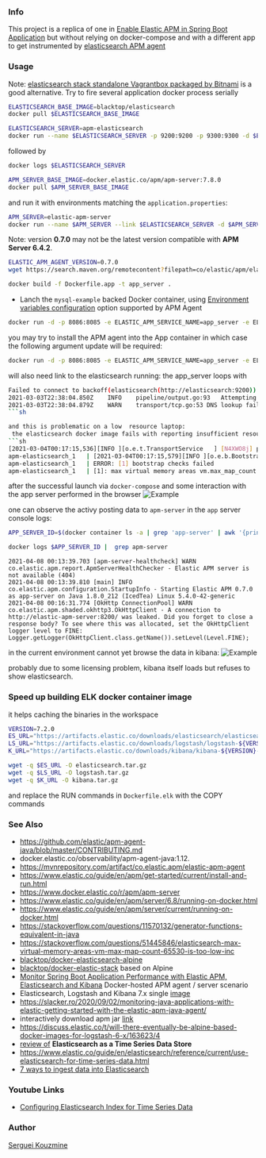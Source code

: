 ### Info

This project is a replica of one in [Enable Elastic APM in Spring Boot Application](https://bhuwanupadhyay.github.io/posts/enable-elastic-apm-in-spring-boot-application) but without relying on docker-compose and
with a different app to get instrumented by [elasticsearch APM agent](https://www.elastic.co/guide/en/apm/agent/java/1.x/supported-technologies-details.html)

### Usage

Note: [elasticsearch stack standalone Vagrantbox packaged by Bitnami](https://bitnami.com/stack/elk) is a good alternative. Try to fire several application docker process serially
```sh
ELASTICSEARCH_BASE_IMAGE=blacktop/elasticsearch
docker pull $ELASTICSEARCH_BASE_IMAGE
```
```sh
ELASTICSEARCH_SERVER=apm-elasticsearch
docker run --name $ELASTICSEARCH_SERVER -p 9200:9200 -p 9300:9300 -d $ELASTICSEARCH_BASE_IMAGE
```
followed by
```sh
docker logs $ELASTICSEARCH_SERVER
```
```sh
APM_SERVER_BASE_IMAGE=docker.elastic.co/apm/apm-server:7.8.0
docker pull $APM_SERVER_BASE_IMAGE
```
and run it with environments matching the `application.properties`:
```sh
APM_SERVER=elastic-apm-server
docker run --name $APM_SERVER --link $ELASTICSEARCH_SERVER -d $APM_SERVER_BASE_IMAGE
```
Note:  version __0.7.0__ may not be the latest version compatible with __APM Server 6.4.2__.

```sh
ELASTIC_APM_AGENT_VERSION=0.7.0
wget https://search.maven.org/remotecontent?filepath=co/elastic/apm/elastic-apm-agent/${ELASTIC_APM_AGENT_VERSION}/elastic-apm-agent-${ELASTIC_APM_AGENT_VERSION}.jar \-O elastic-apm-agent.jar

docker build -f Dockerfile.app -t app_server .
```
* Lanch the `mysql-example` backed Docker container, using [Environment variables configuration]() option supported by APM Agent
```sh
docker run -d -p 8086:8085 -e ELASTIC_APM_SERVICE_NAME=app_server -e ELASTIC_APM_APPLICATION_PACKAGES=example.basic -e ELASTIC_APM_SERVER_URLS=http://$APM_SERVER:8200 --link $APM_SERVER app_server
```

you may try to install the APM agent into the App container in which case the following argument update will be required:

```sh
docker run -d -p 8086:8085 -e ELASTIC_APM_SERVICE_NAME=app_server -e ELASTIC_APM_APPLICATION_PACKAGES=example.basic -e ELASTIC_APM_SERVER_URLS=http://localhost:8200 --link $ELASTICSEARCH_SERVER app_server
```
 will also need link to the elasticsearch running: the app_server loops with
```sh
Failed to connect to backoff(elasticsearch(http://elasticsearch:9200)): Get http://elasticsearch:9200: lookup elasticsearch on 75.75.75.75:53: no such host
2021-03-03T22:38:04.850Z	INFO	pipeline/output.go:93	Attempting to reconnect to backoff(elasticsearch(http://elasticsearch:9200)) with 98 reconnect attempt(s)
2021-03-03T22:38:04.879Z	WARN	transport/tcp.go:53	DNS lookup failure "elasticsearch": lookup elasticsearch on 75.75.75.75:53: no such host
```sh

and this is problematic on a low  resource laptop:
 the elasticsearch docker image fails with reporting insufficient resources:
```sh
[2021-03-04T00:17:15,536][INFO ][o.e.t.TransportService   ] [N4XWO8j] publish_address {172.18.0.2:9300}, bound_addresses {0.0.0.0:9300}
apm-elasticsearch_1   | [2021-03-04T00:17:15,579][INFO ][o.e.b.BootstrapChecks    ] [N4XWO8j] bound or publishing to a non-loopback address, enforcing bootstrap checks
apm-elasticsearch_1   | ERROR: [1] bootstrap checks failed
apm-elasticsearch_1   | [1]: max virtual memory areas vm.max_map_count [65530] is too low, increase to at least [262144]

```
after the successful launch via `docker-compose` and some interaction with the app server performed in the browser 
![Example](https://github.com/sergueik/springboot_study/blob/master/basic-elasicsearch-apm/screenshots/capture_application.png)

one can observe the activy posting data to `apm-server` in the `app` server console logs:

```sh
APP_SERVER_ID=$(docker container ls -a | grep 'app-server' | awk '{print $1}' )
```
```sh
docker logs $APP_SERVER_ID |  grep apm-server
```
```text
2021-04-08 00:13:39.703 [apm-server-healthcheck] WARN co.elastic.apm.report.ApmServerHealthChecker - Elastic APM server is not available (404)
2021-04-08 00:13:39.810 [main] INFO co.elastic.apm.configuration.StartupInfo - Starting Elastic APM 0.7.0 as app-server on Java 1.8.0_212 (IcedTea) Linux 5.4.0-42-generic
2021-04-08 00:16:31.774 [OkHttp ConnectionPool] WARN co.elastic.apm.shaded.okhttp3.OkHttpClient - A connection to http://elastic-apm-server:8200/ was leaked. Did you forget to close a response body? To see where this was allocated, set the OkHttpClient logger level to FINE: Logger.getLogger(OkHttpClient.class.getName()).setLevel(Level.FINE);
```
in the current environment cannot yet browse the data in kibana:
![Example](https://github.com/sergueik/springboot_study/blob/master/basic-elasicsearch-apm/screenshots/capture_kibana.png)
 
probably due to some licensing problem, kibana itself loads but refuses to show elasticsearch.

### Speed up building ELK docker container image 

it helps caching the binaries in the workspace
```sh
VERSION=7.2.0
ES_URL="https://artifacts.elastic.co/downloads/elasticsearch/elasticsearch-${VERSION}-linux-x86_64.tar.gz"
LS_URL="https://artifacts.elastic.co/downloads/logstash/logstash-${VERSION}.tar.gz"
K_URL="https://artifacts.elastic.co/downloads/kibana/kibana-${VERSION}-linux-x86_64.tar.gz"
```
```sh
wget -q $ES_URL -O elasticsearch.tar.gz 
wget -q $LS_URL -O logstash.tar.gz 
wget -q $K_URL -O kibana.tar.gz
```
and replace the RUN commands in `Dockerfile.elk` with the COPY commands 
### See Also

 * https://github.com/elastic/apm-agent-java/blob/master/CONTRIBUTING.md
 * docker.elastic.co/observability/apm-agent-java:1.12.
 * https://mvnrepository.com/artifact/co.elastic.apm/elastic-apm-agent
 * https://www.elastic.co/guide/en/apm/get-started/current/install-and-run.html
 * https://www.docker.elastic.co/r/apm/apm-server
 * https://www.elastic.co/guide/en/apm/server/6.8/running-on-docker.html
 * https://www.elastic.co/guide/en/apm/server/current/running-on-docker.html
 * https://stackoverflow.com/questions/11570132/generator-functions-equivalent-in-java
  * https://stackoverflow.com/questions/51445846/elasticsearch-max-virtual-memory-areas-vm-max-map-count-65530-is-too-low-inc
  * [blacktop/docker-elasticsearch-alpine](https://github.com/blacktop/docker-elasticsearch-alpine/blob/master/6.4/Dockerfile)
  * [blacktop/docker-elastic-stack](https://github.com/blacktop/docker-elastic-stack/blob/master/docker-compose.yml) based on Alpine
  * [Monitor Spring Boot Application Performance with Elastic APM, Elasticsearch and Kibana](https://github.com/cosminseceleanu/tutorials/blob/master/elastic-apm-java/docs/index.md) Docker-hosted APM agent / server scenario 
  * Elasticsearch, Logstash and Kibana 7.x single [image](https://github.com/githubcdr/docker-elk7)
  * https://slacker.ro/2020/09/02/monitoring-java-applications-with-elastic-getting-started-with-the-elastic-apm-java-agent/
  * interactively download apm jar [link](https://search.maven.org/artifact/co.elastic.apm/elastic-apm-agent/1.20.0/jar)
  * https://discuss.elastic.co/t/will-there-eventually-be-alpine-based-docker-images-for-logstash-6-x/163623/4
  * [review of](https://www.elastic.co/blog/elasticsearch-as-a-time-series-data-store) __Elasticsearch as a Time Series Data Store__
  * https://www.elastic.co/guide/en/elasticsearch/reference/current/use-elasticsearch-for-time-series-data.html
  * [7 ways to ingest data into Elasticsearch](https://aravind.dev/elastic-data-ingest/)
###  Youtube Links
  * [Configuring Elasticsearch Index for Time Series Data](https://www.youtube.com/watch?v=2WJFMYAri_8)

### Author
[Serguei Kouzmine](kouzmine_serguei@yahoo.com)

